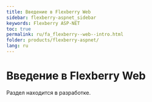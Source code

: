 ```yaml
---
title: Введение в Flexberry Web
sidebar: flexberry-aspnet_sidebar
keywords: Flexberry ASP-NET
toc: true
permalink: ru/fa_flexberry--web--intro.html
folder: products/flexberry-aspnet/
lang: ru
---
```



# Введение в Flexberry Web
<msg type=warning head=Внимание >Раздел находится в разработке.</msg>
